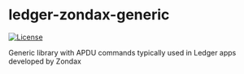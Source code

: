 # ledger-zondax-generic

[![License](https://img.shields.io/badge/License-Apache%202.0-blue.svg)](https://opensource.org/licenses/Apache-2.0)

Generic library with APDU commands typically used in Ledger apps developed by Zondax
